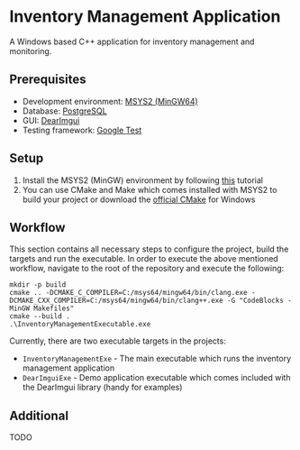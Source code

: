 # Inventory Management Application #

A Windows based C++ application for inventory management and monitoring.

## Prerequisites ##

* Development environment: [MSYS2 (MinGW64)](https://www.msys2.org/)
* Database: [PostgreSQL](https://www.postgresql.org/)
* GUI: [DearImgui](https://github.com/ocornut/imgui)
* Testing framework: [Google Test](https://github.com/google/googletest)

## Setup ##

1. Install the MSYS2 (MinGW) environment by following [this](https://www.msys2.org/) tutorial
2. You can use CMake and Make which comes installed with MSYS2 to build your project or download
   the [official CMake](https://cmake.org/) for Windows

## Workflow ##

This section contains all necessary steps to configure the project, build the targets and run the executable. In order
to execute the above mentioned workflow, navigate to the root of the repository and execute the following:

```shell
mkdir -p build
cmake .. -DCMAKE_C_COMPILER=C:/msys64/mingw64/bin/clang.exe -DCMAKE_CXX_COMPILER=C:/msys64/mingw64/bin/clang++.exe -G "CodeBlocks - MinGW Makefiles" 
cmake --build .
.\InventoryManagementExecutable.exe
```

Currently, there are two executable targets in the projects:

* `InventoryManagementExe` - The main executable which runs the inventory management application
* `DearImguiExe` - Demo application executable which comes included with the DearImgui library (handy for examples)

## Additional ##

TODO
